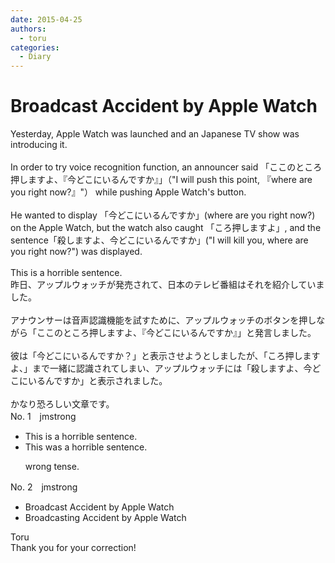 ```yaml
---
date: 2015-04-25
authors:
  - toru
categories:
  - Diary
---
```


<h1 id="subject_show">Broadcast Accident by Apple Watch</h1>
<div class="date" hidden>Apr 25, 2015 21:44</div>
<div id="post"><div id="body_show_ori">
Yesterday, Apple Watch was launched and an Japanese TV show was introducing it.<br/><br/>In order to try voice recognition function, an announcer said 「ここのところ押しますよ、『今どこにいるんですか』」（"I will push this point, 『where are you right now?』"） while pushing Apple Watch's button.<br/><br/>He wanted to display 「今どこにいるんですか」(where are you right now?) on the Apple Watch, but the watch also caught 「ころ押しますよ」, and the sentence「殺しますよ、今どこにいるんですか」("I will kill you, where are you right now?") was displayed.<br/><br/>This is a horrible sentence.
</div></div>

<!-- more -->

<div id="post_ja"><div id="body_show_mo">
昨日、アップルウォッチが発売されて、日本のテレビ番組はそれを紹介していました。<br/><br/>アナウンサーは音声認識機能を試すために、アップルウォッチのボタンを押しながら「ここのところ押しますよ、『今どこにいるんですか』」と発言しました。<br/><br/>彼は「今どこにいるんですか？」と表示させようとしましたが、「ころ押しますよ、」まで一緒に認識されてしまい、アップルウォッチには「殺しますよ、今どこにいるんですか」と表示されました。<br/><br/>かなり恐ろしい文章です。
</div></div>
<div id="block"><div class="first_name"> No. 1　<span class="just_name">jmstrong</span></div><div id="block2">
<ul class="correction_field">
<li class="incorrect">This is a horrible sentence.</li>
<li class="corrected correct">
This <span class="f_blue"><span class="f_bold">was</span></span> a horrible sentence.
<p class="correction_comment">wrong tense.</p>
</li>
</ul>
</div></div>
<div id="block"><div class="first_name"> No. 2　<span class="just_name">jmstrong</span></div><div id="block2">
<ul class="correction_field">
<li class="incorrect">Broadcast Accident by Apple Watch</li>
<li class="corrected correct">
Broadcast<span class="f_blue">ing</span> Accident by Apple Watch
</li>
</ul>
</div><div class="name"><span class="just_name">Toru</span><br>
Thank you for your correction!
</div>
</div>
